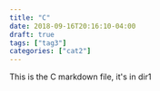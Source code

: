 ```yaml
---
title: "C"
date: 2018-09-16T20:16:10-04:00
draft: true
tags: ["tag3"]
categories: ["cat2"]
---
```


This is the C markdown file, it's in dir1
